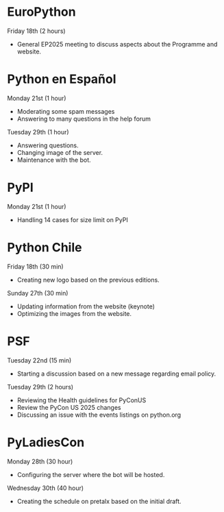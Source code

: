# EuroPython

Friday 18th (2 hours)

* General EP2025 meeting to discuss aspects about the Programme and website.

# Python en Español

Monday 21st (1 hour)

* Moderating some spam messages
* Answering to many questions in the help forum

Tuesday 29th (1 hour)

* Answering questions.
* Changing image of the server.
* Maintenance with the bot.

# PyPI

Monday 21st (1 hour)

* Handling 14 cases for size limit on PyPI

# Python Chile

Friday 18th (30 min)

* Creating new logo based on the previous editions.

Sunday 27th (30 min)

* Updating information from the website (keynote)
* Optimizing the images from the website.

# PSF

Tuesday 22nd (15 min)

* Starting a discussion based on a new message regarding email policy.

Tuesday 29th (2 hours)

* Reviewing the Health guidelines for PyConUS
* Review the PyCon US 2025 changes
* Discussing an issue with the events listings on python.org

# PyLadiesCon

Monday 28th (30 hour)

* Configuring the server where the bot will be hosted.

Wednesday 30th (40 hour)

* Creating the schedule on pretalx based on the initial draft.
